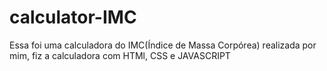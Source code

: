 # calculator-IMC
Essa foi uma calculadora do IMC(Índice de Massa Corpórea) realizada por mim, fiz a calculadora com HTMl, CSS e JAVASCRIPT

